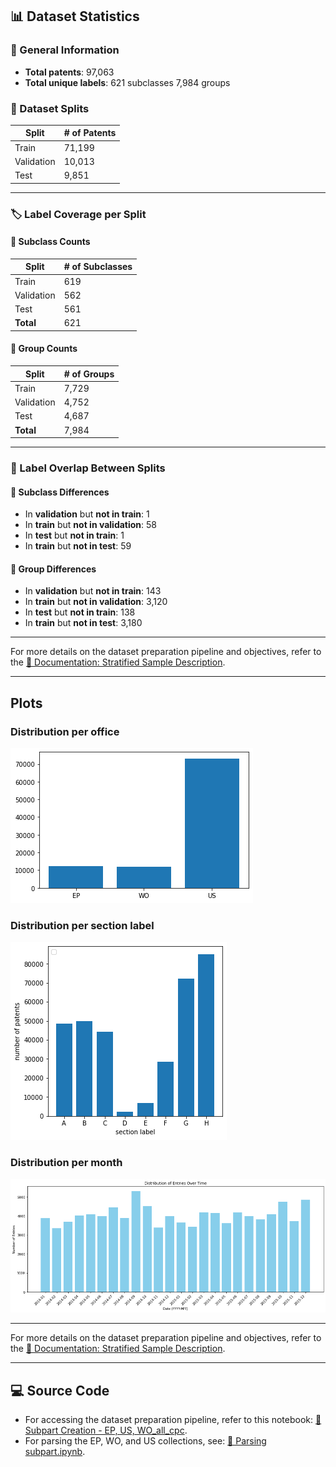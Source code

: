 ## 📊 Dataset Statistics

### 🧾 General Information
- **Total patents**: 97,063  
- **Total unique labels**: 621 subclasses 7,984 groups 

### 📁 Dataset Splits
| Split       | # of Patents |
|-------------|--------------|
| Train       | 71,199       |
| Validation  | 10,013       |
| Test        | 9,851       |

---

### 🏷️ Label Coverage per Split

#### 🔹 Subclass Counts
| Split       | # of Subclasses |
|-------------|-----------------|
| Train       | 619             |
| Validation  | 562             |
| Test        | 561             |
| **Total**   | 621             |

#### 🔹 Group Counts
| Split       | # of Groups     |
|-------------|-----------------|
| Train       | 7,729           |
| Validation  | 4,752           |
| Test        | 4,687           |
| **Total**   | 7,984           |

---

### 🔄 Label Overlap Between Splits

#### 📌 Subclass Differences
- In **validation** but **not in train**: 1  
- In **train** but **not in validation**: 58 
- In **test** but **not in train**: 1  
- In **train** but **not in test**: 59  

#### 📌 Group Differences
- In **validation** but **not in train**: 143 
- In **train** but **not in validation**: 3,120  
- In **test** but **not in train**: 138  
- In **train** but **not in test**: 3,180  

---

For more details on the dataset preparation pipeline and objectives, refer to the [📄 Documentation: Stratified Sample Description](https://github.com/cs1msa/WPIplus/tree/main/Collection%20Verticals%20(subsets)/%23StratifiedSample(EPO%2CWO%2CUS)en-all%20-%20Created%20for%20Classification%20Tasks).

---

## Plots
### Distribution per office
![Plot the distribution of patents per office.png](Plot%20per%20office_cpc.png)

### Distribution per section label
![Plot the distribution of patents per section label.png](https://github.com/cs1msa/WPIplus/blob/main/Collection%20Verticals%20(subsets)/%23StratifiedSample(EPO%2CWO%2CUS)en-all%20-%20Created%20for%20Classification%20Tasks/%23StratifiedSample_CPC(EPO%2CWO%2CUS)en-all/Plot%20the%20distribution%20of%20patents%20per%20section%20label_cpc.png)

### Distribution per month
![Plot the distribution of patents per month.png](Distribution%20of%20Entries%20Over%20Time_cpc.png)

---

For more details on the dataset preparation pipeline and objectives, refer to the [📄 Documentation: Stratified Sample Description](https://github.com/cs1msa/WPIplus/tree/main/Collection%20Verticals%20(subsets)/%23StratifiedSample(EPO%2CWO%2CUS)en-all%20-%20Created%20for%20Classification%20Tasks).

---

## 💻 Source Code

- For accessing the dataset preparation pipeline, refer to this notebook: [📄 Subpart Creation - EP, US, WO_all_cpc](https://github.com/cs1msa/WPIplus/blob/main/Collection%20Verticals%20(subsets)/Source%20Code/Subpart%20Creation%20-%20EP%2C%20US%2C%20WO_all_cpc.ipynb).
- For parsing the EP, WO, and US collections, see: [📄 Parsing subpart.ipynb](https://github.com/cs1msa/WPIplus/blob/main/Collection%20Verticals%20(subsets)/Source%20Code/Parsing%20subpart.ipynb).


